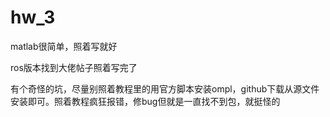 # hw_3

matlab很简单，照着写就好

ros版本找到大佬帖子照着写完了

有个奇怪的坑，尽量别照着教程里的用官方脚本安装ompl，github下载从源文件安装即可。照着教程疯狂报错，修bug但就是一直找不到包，就挺怪的